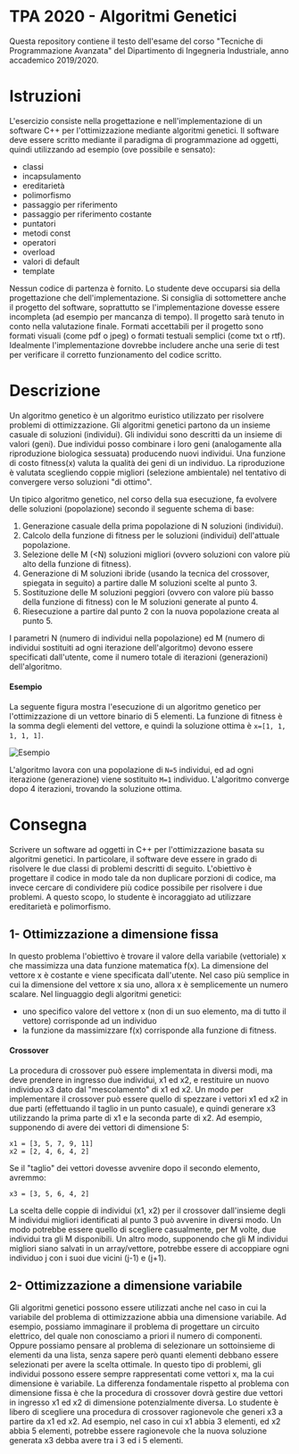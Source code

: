 # TPA 2020 - Algoritmi Genetici
Questa repository contiene il testo dell'esame del corso "Tecniche di Programmazione Avanzata" del Dipartimento di Ingegneria Industriale, anno accademico 2019/2020.

# Istruzioni
L'esercizio consiste nella progettazione e nell'implementazione di un software C++ per l'ottimizzazione mediante algoritmi genetici. Il software deve essere scritto mediante il paradigma di programmazione ad oggetti, quindi utilizzando ad esempio (ove possibile e sensato):
 * classi
 * incapsulamento
 * ereditarietà
 * polimorfismo
 * passaggio per riferimento
 * passaggio per riferimento costante
 * puntatori
 * metodi const
 * operatori
 * overload
 * valori di default
 * template

Nessun codice di partenza è fornito. Lo studente deve occuparsi sia della progettazione che dell'implementazione. Si consiglia di sottomettere anche il progetto del software, soprattutto se l'implementazione dovesse essere incompleta (ad esempio per mancanza di tempo). Il progetto sarà tenuto in conto nella valutazione finale. Formati accettabili per il progetto sono formati visuali (come pdf o jpeg) o formati testuali semplici (come txt o rtf). Idealmente l'implementazione dovrebbe includere anche una serie di test per verificare il corretto funzionamento del codice scritto.

# Descrizione
Un algoritmo genetico è un algoritmo euristico utilizzato per risolvere problemi di ottimizzazione.
Gli algoritmi genetici partono da un insieme casuale di soluzioni (individui). Gli individui sono descritti da un insieme di valori (geni).
Due individui posso combinare i loro geni (analogamente alla riproduzione biologica sessuata) producendo nuovi individui.
Una funzione di costo fitness(x) valuta la qualità dei geni di un individuo. La riproduzione è valutata scegliendo coppie migliori (selezione ambientale) nel tentativo di convergere verso soluzioni "di ottimo".

Un tipico algoritmo genetico, nel corso della sua esecuzione, fa evolvere delle soluzioni (popolazione) secondo il seguente schema di base:
1. Generazione casuale della prima popolazione di N soluzioni (individui).
2. Calcolo della funzione di fitness per le soluzioni (individui) dell'attuale popolazione.
3. Selezione delle M (<N) soluzioni migliori (ovvero soluzioni con valore più alto della funzione di fitness).
4. Generazione di M soluzioni ibride (usando la tecnica del crossover, spiegata in seguito) a partire dalle M soluzioni scelte al punto 3.
5. Sostituzione delle M soluzioni peggiori (ovvero con valore più basso della funzione di fitness) con le M soluzioni generate al punto 4.
6. Riesecuzione a partire dal punto 2 con la nuova popolazione creata al punto 5.

I parametri N (numero di individui nella popolazione) ed M (numero di individui sostituiti ad ogni iterazione dell'algoritmo) devono essere specificati dall'utente, come il numero totale di iterazioni (generazioni) dell'algoritmo.

#### Esempio
La seguente figura mostra l'esecuzione di un algoritmo genetico per l'ottimizzazione di un vettore binario di 5 elementi. 
La funzione di fitness è la somma degli elementi del vettore, e quindi la soluzione ottima è `x=[1, 1, 1, 1, 1]`.

![Esempio](https://github.com/andreadelprete/tpa2020_genetic_algorithm/blob/master/GA_esempio.png)

L'algoritmo lavora con una popolazione di `N=5` individui, ed ad ogni iterazione (generazione) viene sostituito `M=1` individuo.
L'algoritmo converge dopo 4 iterazioni, trovando la soluzione ottima.

# Consegna
Scrivere un software ad oggetti in C++ per l'ottimizzazione basata su algoritmi genetici. In particolare, il software deve essere in grado di risolvere le due classi di problemi descritti di seguito. L'obiettivo è progettare il codice in modo tale da non duplicare porzioni di codice, ma invece cercare di condividere più codice possibile per risolvere i due problemi. A questo scopo, lo studente è incoraggiato ad utilizzare ereditarietà e polimorfismo.

## 1- Ottimizzazione a dimensione fissa
In questo problema l'obiettivo è trovare il valore della variabile (vettoriale) x che massimizza una data funzione matematica f(x). La dimensione del vettore x è costante e viene specificata dall'utente. Nel caso più semplice in cui la dimensione del vettore x sia uno, allora x è semplicemente un numero scalare.
Nel linguaggio degli algoritmi genetici:
* uno specifico valore del vettore x (non di un suo elemento, ma di tutto il vettore) corrisponde ad un individuo
* la funzione da massimizzare f(x) corrisponde alla funzione di fitness. 

#### Crossover
La procedura di crossover può essere implementata in diversi modi, ma deve prendere in ingresso due individui, x1 ed x2, e restituire un nuovo individuo x3 dato dal "mescolamento" di x1 ed x2. Un modo per implementare il crossover può essere quello di spezzare i vettori x1 ed x2 in due parti (effettuando il taglio in un punto casuale), e quindi generare x3 utilizzando la prima parte di x1 e la seconda parte di x2. Ad esempio, supponendo di avere dei vettori di dimensione 5:
```
x1 = [3, 5, 7, 9, 11]
x2 = [2, 4, 6, 4, 2]
```
Se il "taglio" dei vettori dovesse avvenire dopo il secondo elemento, avremmo:
```
x3 = [3, 5, 6, 4, 2]
```
La scelta delle coppie di individui (x1, x2) per il crossover dall'insieme degli M individui migliori identificati al punto 3 può avvenire in diversi modo. Un modo potrebbe essere quello di scegliere casualmente, per M volte, due individui tra gli M disponibili. Un altro modo, supponendo che gli M individui migliori siano salvati in un array/vettore, potrebbe essere di accoppiare ogni individuo j con i suoi due vicini (j-1) e (j+1).

## 2- Ottimizzazione a dimensione variabile
Gli algoritmi genetici possono essere utilizzati anche nel caso in cui la variabile del problema di ottimizzazione abbia una dimensione variabile. Ad esempio, possiamo immaginare il problema di progettare un circuito elettrico, del quale non conosciamo a priori il numero di componenti. Oppure possiamo pensare al problema di selezionare un sottoinsieme di elementi da una lista, senza sapere però quanti elementi debbano essere selezionati per avere la scelta ottimale.
In questo tipo di problemi, gli individui possono essere sempre rappresentati come vettori x, ma la cui dimensione è variabile. La differenza fondamentale rispetto al problema con dimensione fissa è che la procedura di crossover dovrà gestire due vettori in ingresso x1 ed x2 di dimensione potenzialmente diversa. Lo studente è libero di scegliere una procedura di crossover ragionevole che generi x3 a partire da x1 ed x2. Ad esempio, nel caso in cui x1 abbia 3 elementi, ed x2 abbia 5 elementi, potrebbe essere ragionevole che la nuova soluzione generata x3 debba avere tra i 3 ed i 5 elementi. 

